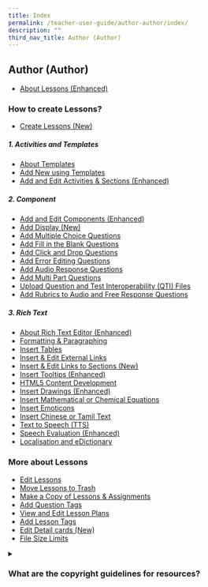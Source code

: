 ```yaml
---
title: Index
permalink: /teacher-user-guide/author-author/index/
description: ""
third_nav_title: Author (Author)
---
```

## Author (Author)
* <a href="/teacher-user-guide/author-author/aboutlessons/" target="_blank">About Lessons (Enhanced)</a>

### How to create Lessons?
* <a href="/teacher-user-guide/author-author/createlessons/" target="_blank">Create Lessons (New)</a>

##### 1. Activities and Templates
* <a href="/teacher-user-guide/author-author/abouttemplates/" target="_blank">About Templates</a>
* <a href="/teacher-user-guide/author-author/addtemplates/" target="_blank">Add New using Templates</a>
* <a href="/teacher-user-guide/author-author/addactivities/" target="_blank">Add and Edit Activities &amp; Sections (Enhanced)</a>

#####  2. Component
* <a href="/teacher-user-guide/author-author/addedit/" target="_blank">Add and Edit Components (Enhanced)</a>
* <a href="/teacher-user-guide/author-author/adddisplay/" target="_blank">Add Display (New)</a>
* <a href="/teacher-user-guide/author-author/addmultiple/" target="_blank">Add Multiple Choice Questions</a>
* <a href="/teacher-user-guide/author-author/addfill/" target="_blank">Add Fill in the Blank Questions</a>
* <a href="/teacher-user-guide/author-author/addclick/" target="_blank">Add Click and Drop Questions</a>
* <a href="/teacher-user-guide/author-author/adderror/" target="_blank">Add Error Editing Questions</a>
* <a href="/teacher-user-guide/author-author/addaudio/" target="_blank">Add Audio Response Questions</a>
* <a href="/teacher-user-guide/author-author/addmulti/" target="_blank">Add Multi Part Questions</a>
* <a href="/teacher-user-guide/author-author/uploadquestion/" target="_blank">Upload Question and Test Interoperability (QTI) Files</a>
* <a href="/teacher-user-guide/author-author/abouttemplates/" target="_blank">Add Rubrics to Audio and Free Response Questions</a>

##### 3. Rich Text
* <a href="/teacher-user-guide/author-author/aboutrich/" target="_blank">About Rich Text Editor (Enhanced)</a>
* <a href="/teacher-user-guide/author-author/formatting/" target="_blank">Formatting &amp; Paragraphing</a>
* <a href="/teacher-user-guide/author-author/inserttables/" target="_blank">Insert Tables</a>
* <a href="/teacher-user-guide/author-author/insertexternal/" target="_blank">Insert &amp; Edit External Links</a>
* <a href="/teacher-user-guide/author-author/insertlinks/" target="_blank">Insert &amp; Edit Links to Sections (New)</a>
* <a href="/teacher-user-guide/author-author/inserttooltips/" target="_blank">Insert Tooltips (Enhanced)</a>
* <a href="/teacher-user-guide/author-author/html5/" target="_blank">HTML5 Content Development</a>
* <a href="/teacher-user-guide/author-author/insertdrawings/" target="_blank">Insert Drawings (Enhanced)</a>
* <a href="/teacher-user-guide/author-author/insertequations/" target="_blank">Insert Mathematical or Chemical Equations</a>
* <a href="/teacher-user-guide/author-author/insertemoticons/" target="_blank">Insert Emoticons</a>
* <a href="/teacher-user-guide/author-author/inserttext/" target="_blank">Insert Chinese or Tamil Text</a>
* <a href="/teacher-user-guide/author-author/textspeech/" target="_blank">Text to Speech (TTS)</a>
* <a href="/teacher-user-guide/author-author/speechevaluation/" target="_blank">Speech Evaluation (Enhanced)</a>
* <a href="/teacher-user-guide/author-author/localisation/" target="_blank">Localisation and eDictionary</a>

### More about Lessons
<ul>
  <li><a href="/teacher-user-guide/author-author/editlessons/" target="_blank">Edit Lessons</a></li>
  <li><a href="/teacher-user-guide/author-author/movelessons/" target="_blank">Move Lessons to Trash</a></li>
  <li><a href="/teacher-user-guide/author-author/makecopy/" target="_blank">Make a Copy of Lessons &amp; Assignments</a></li>
  <li><a href="/teacher-user-guide/author-author/addquestion/" target="_blank">Add Question Tags</a></li>
  <li><a href="/teacher-user-guide/author-author/viewedit/" target="_blank">View and Edit Lesson Plans</a></li>
  <li><a href="/teacher-user-guide/author-author/addlesson/" target="_blank">Add Lesson Tags</a></li>
  <li><a href="/teacher-user-guide/author-author/editdetails/" target="_blank">Edit Detail cards (New)</a></li>
  <li><a href="/teacher-user-guide/author-author/filesize/" target="_blank">File Size Limits</a></li>
</ul>

<details><summary><h3>What are the copyright guidelines for resources?</h3></summary>
<ul>
  <li><a href="/teacher-user-guide/author-author/resources/" target="_blank">Resources</a></li>
  <li><a href="/teacher-user-guide/author-author/copyrightfaqs/" target="_blank">Copyright FAQs</a></li>
  <li><a href="/teacher-user-guide/author-author/emailtemplate/" target="_blank">Email Template for Copyright Clearance</a></li>
</ul>
</details>
